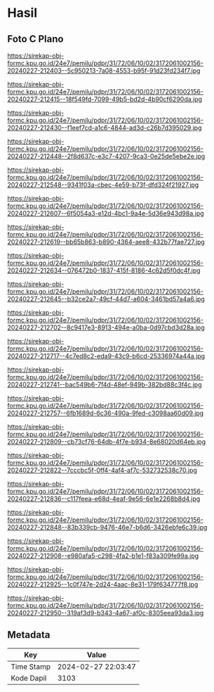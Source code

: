# Hasil

## Foto C Plano

https://sirekap-obj-formc.kpu.go.id/24e7/pemilu/pdpr/31/72/06/10/02/3172061002156-20240227-212403--5c950213-7a08-4553-b95f-91d23fd234f7.jpg

https://sirekap-obj-formc.kpu.go.id/24e7/pemilu/pdpr/31/72/06/10/02/3172061002156-20240227-212415--18f549fd-7099-49b5-bd2d-4b90cf6290da.jpg

https://sirekap-obj-formc.kpu.go.id/24e7/pemilu/pdpr/31/72/06/10/02/3172061002156-20240227-212430--f1eef7cd-a1c6-4844-ad3d-c26b7d395029.jpg

https://sirekap-obj-formc.kpu.go.id/24e7/pemilu/pdpr/31/72/06/10/02/3172061002156-20240227-212448--2f8d637c-e3c7-4207-9ca3-0e25de5ebe2e.jpg

https://sirekap-obj-formc.kpu.go.id/24e7/pemilu/pdpr/31/72/06/10/02/3172061002156-20240227-212548--9341f03a-cbec-4e59-b73f-dfd324f21927.jpg

https://sirekap-obj-formc.kpu.go.id/24e7/pemilu/pdpr/31/72/06/10/02/3172061002156-20240227-212607--6f5054a3-e12d-4bc1-9a4e-5d36e943d98a.jpg

https://sirekap-obj-formc.kpu.go.id/24e7/pemilu/pdpr/31/72/06/10/02/3172061002156-20240227-212619--bb65b863-b890-4364-aee8-432b77fae727.jpg

https://sirekap-obj-formc.kpu.go.id/24e7/pemilu/pdpr/31/72/06/10/02/3172061002156-20240227-212634--076472b0-1837-415f-8186-4c62d5f0dc4f.jpg

https://sirekap-obj-formc.kpu.go.id/24e7/pemilu/pdpr/31/72/06/10/02/3172061002156-20240227-212645--b32ce2a7-49cf-44d7-a604-3461bd57a4a6.jpg

https://sirekap-obj-formc.kpu.go.id/24e7/pemilu/pdpr/31/72/06/10/02/3172061002156-20240227-212702--8c9417e3-8913-494e-a0ba-0d97cbd3d28a.jpg

https://sirekap-obj-formc.kpu.go.id/24e7/pemilu/pdpr/31/72/06/10/02/3172061002156-20240227-212717--4c7ed8c2-eda9-43c9-b6cd-25336974a44a.jpg

https://sirekap-obj-formc.kpu.go.id/24e7/pemilu/pdpr/31/72/06/10/02/3172061002156-20240227-212741--bac549b6-7f4d-48ef-949b-382bd88c3f4c.jpg

https://sirekap-obj-formc.kpu.go.id/24e7/pemilu/pdpr/31/72/06/10/02/3172061002156-20240227-212757--6fb1689d-6c36-490a-9fed-c3098aa60d09.jpg

https://sirekap-obj-formc.kpu.go.id/24e7/pemilu/pdpr/31/72/06/10/02/3172061002156-20240227-212809--cb73cf76-64db-4f7e-b934-8e68020d64eb.jpg

https://sirekap-obj-formc.kpu.go.id/24e7/pemilu/pdpr/31/72/06/10/02/3172061002156-20240227-212822--7cccbc5f-0ff4-4af4-af7c-532732538c70.jpg

https://sirekap-obj-formc.kpu.go.id/24e7/pemilu/pdpr/31/72/06/10/02/3172061002156-20240227-212836--c117feea-e68d-4eaf-9e56-6e1e2268b8d4.jpg

https://sirekap-obj-formc.kpu.go.id/24e7/pemilu/pdpr/31/72/06/10/02/3172061002156-20240227-212848--83b339cb-9476-46e7-b6d6-3426ebfe6c39.jpg

https://sirekap-obj-formc.kpu.go.id/24e7/pemilu/pdpr/31/72/06/10/02/3172061002156-20240227-212908--e980afa5-c298-4fa2-b1e1-f83a309fe99a.jpg

https://sirekap-obj-formc.kpu.go.id/24e7/pemilu/pdpr/31/72/06/10/02/3172061002156-20240227-212925--1c0f747e-2d24-4aac-8e31-179f634777f8.jpg

https://sirekap-obj-formc.kpu.go.id/24e7/pemilu/pdpr/31/72/06/10/02/3172061002156-20240227-212950--319af3d9-b343-4a67-af0c-8305eea93da3.jpg


## Metadata

| Key        | Value               |
| ---------- | ------------------- |
| Time Stamp | 2024-02-27 22:03:47 |
| Kode Dapil | 3103                |



